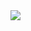 <img src="[https://github-readme-stats.vercel.app/api/top-langs/?username=grooving6](https://stats-mocha-theta.vercel.app/)"/>
